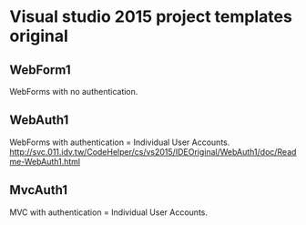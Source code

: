 # Visual studio 2015 project templates original
## WebForm1 
   WebForms with no authentication.

## WebAuth1 
  WebForms with authentication = Individual User Accounts.
  http://svc.011.idv.tw/CodeHelper/cs/vs2015/IDEOriginal/WebAuth1/doc/Readme-WebAuth1.html

## MvcAuth1
  MVC with authentication = Individual User Accounts.
  
